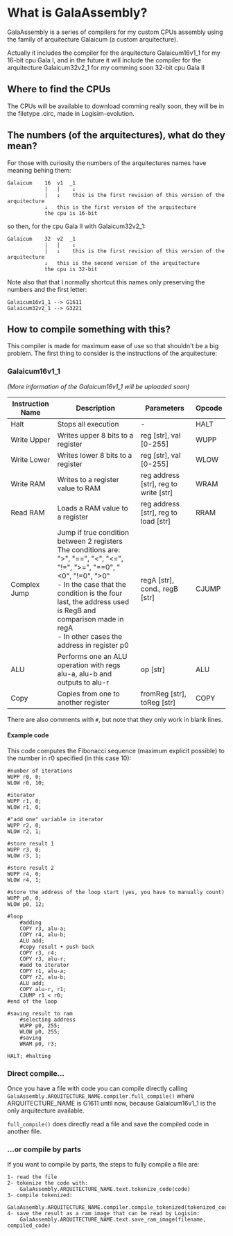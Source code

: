 # What is GalaAssembly?
GalaAssembly is a series of compilers for my custom CPUs assembly using the family of arquitecture Galaicum (a custom arquitecture).

Actually it includes the compiler for the arquitecture Galaicum16v1_1 for my 16-bit cpu Gala I, and in the future it will include the compiler
for the arquitecture Galaicum32v2_1 for my comming soon 32-bit cpu Gala II

## Where to find the CPUs

The CPUs will be available to download comming really soon, they will be in the filetype .circ, made in Logisim-evolution.

## The numbers (of the arquitectures), what do they mean?

For those with curiosity the numbers of the arquitectures names have meaning behing them:

```
Galaicum    16  v1  _1
            |   |    ↓
            |   ↓    this is the first revision of this version of the arquitecture
            ↓   this is the first version of the arquitecture
            the cpu is 16-bit
```

so then, for the cpu Gala II with Galaicum32v2_1:

```
Galaicum    32  v2  _1
            |   |    ↓
            |   ↓    this is the first revision of this version of the arquitecture
            ↓   this is the second version of the arquitecture
            the cpu is 32-bit
```

Note also that that I normally shortcut this names only preserving the numbers and the first letter:

```
Galaicum16v1_1 --> G1611
Galaicum32v2_1 --> G3221
```

## How to compile something with this?

This compiler is made for maximum ease of use so that shouldn't be a big problem.
The first thing to consider is the instructions of the arquitecture:

### Galaicum16v1_1

*(More information of the Galaicum16v1_1 will be uploaded soon)*

|Instruction Name|Description|Parameters|**Opcode**|
|----------------|-----------|----------|----------|
|Halt            |Stops all execution|-|HALT|
|Write Upper     |Writes upper 8 bits to a register|reg [str], val [0-255]|WUPP|
|Write Lower     |Writes lower 8 bits to a register|reg [str], val [0-255]|WLOW|
|Write RAM       |Writes to a register value to RAM|reg address [str], reg to write [str]|WRAM|
|Read RAM        |Loads a RAM value to a register|reg address [str], reg to load [str]|RRAM|
|Complex Jump    |Jump if true condition between 2 registers<br>The conditions are: ">", "==", "<", "<=", "!=", ">=", "==0", "<0", "!=0", ">0"<br>- In the case that the condition is the four last, the address used is RegB and comparison made in regA<br>- In other cases the address in register p0|regA [str], cond., regB [str]|CJUMP|
|ALU             |Performs one an ALU operation with regs alu-a, alu-b and outputs to alu-r|op [str]|ALU|
|Copy            |Copies from one to another register|fromReg [str], toReg [str]|COPY|

There are also comments with `#`, but note that they only work in blank lines.

#### Example code

This code computes the Fibonacci sequence (maximum explicit possible) to the number in r0 specified (in this case 10):

```
#number of iterations
WUPP r0, 0;
WLOW r0, 10;

#iterator
WUPP r1, 0;
WLOW r1, 0;

#"add one" variable in iterator
WUPP r2, 0;
WLOW r2, 1;

#store result 1
WUPP r3, 0;
WLOW r3, 1;

#store result 2
WUPP r4, 0;
WLOW r4, 1;

#store the address of the loop start (yes, you have to manually count)
WUPP p0, 0;
WLOW p0, 12;

#loop
    #adding
    COPY r3, alu-a;
    COPY r4, alu-b;
    ALU add;
    #copy result + push back
    COPY r3, r4; 
    COPY r3, alu-r;
    #add to iterator
    COPY r1, alu-a;
    COPY r2, alu-b;
    ALU add;
    COPY alu-r, r1;
    CJUMP r1 < r0;
#end of the loop

#saving result to ram
    #selecting address
    WUPP p0, 255;
    WLOW p0, 255;
    #saving
    WRAM p0, r3;

HALT; #halting
```

### Direct compile...

Once you have a file with code you can compile directly calling `GalaAssembly.ARQUITECTURE_NAME.compiler.full_compile()`
where ARQUITECTURE_NAME is G1611 until now, because Galaicum16v1_1 is the only arquitecture available.

`full_compile()` does directly read a file and save the compiled code in another file.

### ...or compile by parts

If you want to compile by parts, the steps to fully compile a file are:

```
1- read the file
2- tokenize the code with:
    GalaAssembly.ARQUITECTURE_NAME.text.tokenize_code(code)
3- compile tokenized:
    GalaAssembly.ARQUITECTURE_NAME.compiler.compile_tokenized(tokenized_code)
4- save the result as a ram image that can be read by Logisim:
    GalaAssembly.ARQUITECTURE_NAME.text.save_ram_image(filename, compiled_code)
```
